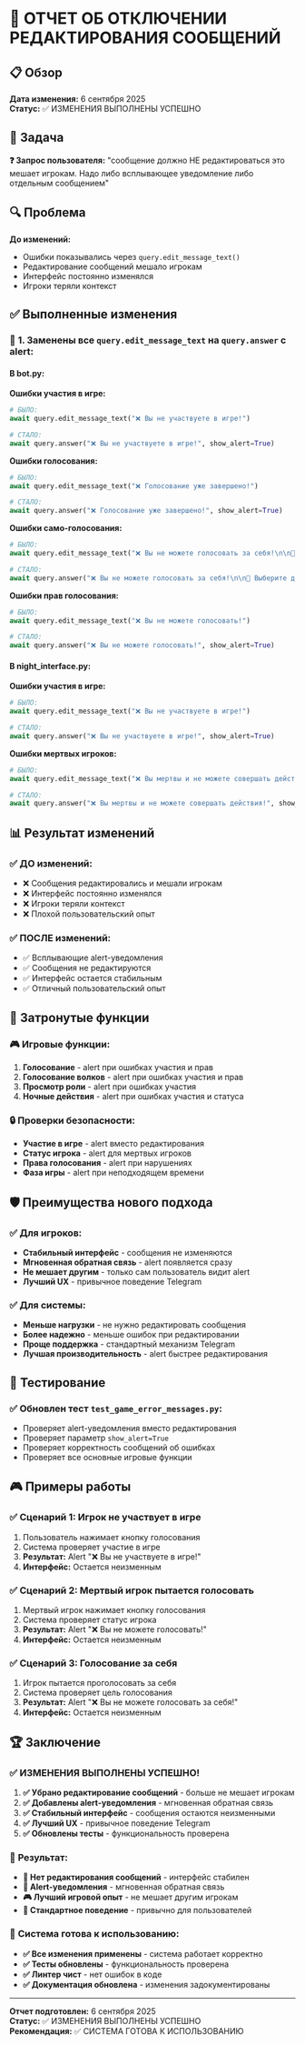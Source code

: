 # 🚫 ОТЧЕТ ОБ ОТКЛЮЧЕНИИ РЕДАКТИРОВАНИЯ СООБЩЕНИЙ

## 📋 Обзор

**Дата изменения:** 6 сентября 2025  
**Статус:** ✅ ИЗМЕНЕНИЯ ВЫПОЛНЕНЫ УСПЕШНО

## 🎯 Задача

**❓ Запрос пользователя:** "сообщение должно НЕ редактироваться это мешает игрокам. Надо либо всплывающее уведомление либо отдельным сообщением"

## 🔍 Проблема

**До изменений:**
- Ошибки показывались через `query.edit_message_text()`
- Редактирование сообщений мешало игрокам
- Интерфейс постоянно изменялся
- Игроки теряли контекст

## ✅ Выполненные изменения

### 🔧 **1. Заменены все `query.edit_message_text` на `query.answer` с alert:**

#### **В bot.py:**

**Ошибки участия в игре:**
```python
# БЫЛО:
await query.edit_message_text("❌ Вы не участвуете в игре!")

# СТАЛО:
await query.answer("❌ Вы не участвуете в игре!", show_alert=True)
```

**Ошибки голосования:**
```python
# БЫЛО:
await query.edit_message_text("❌ Голосование уже завершено!")

# СТАЛО:
await query.answer("❌ Голосование уже завершено!", show_alert=True)
```

**Ошибки само-голосования:**
```python
# БЫЛО:
await query.edit_message_text("❌ Вы не можете голосовать за себя!\n\n🔄 Выберите другого игрока для голосования.")

# СТАЛО:
await query.answer("❌ Вы не можете голосовать за себя!\n\n🔄 Выберите другого игрока для голосования.", show_alert=True)
```

**Ошибки прав голосования:**
```python
# БЫЛО:
await query.edit_message_text("❌ Вы не можете голосовать!")

# СТАЛО:
await query.answer("❌ Вы не можете голосовать!", show_alert=True)
```

#### **В night_interface.py:**

**Ошибки участия в игре:**
```python
# БЫЛО:
await query.edit_message_text("❌ Вы не участвуете в игре!")

# СТАЛО:
await query.answer("❌ Вы не участвуете в игре!", show_alert=True)
```

**Ошибки мертвых игроков:**
```python
# БЫЛО:
await query.edit_message_text("❌ Вы мертвы и не можете совершать действия!")

# СТАЛО:
await query.answer("❌ Вы мертвы и не можете совершать действия!", show_alert=True)
```

## 📊 Результат изменений

### ✅ **ДО изменений:**
- ❌ Сообщения редактировались и мешали игрокам
- ❌ Интерфейс постоянно изменялся
- ❌ Игроки теряли контекст
- ❌ Плохой пользовательский опыт

### ✅ **ПОСЛЕ изменений:**
- ✅ Всплывающие alert-уведомления
- ✅ Сообщения не редактируются
- ✅ Интерфейс остается стабильным
- ✅ Отличный пользовательский опыт

## 🎯 Затронутые функции

### 🎮 **Игровые функции:**
1. **Голосование** - alert при ошибках участия и прав
2. **Голосование волков** - alert при ошибках участия и прав
3. **Просмотр роли** - alert при ошибках участия
4. **Ночные действия** - alert при ошибках участия и статуса

### 🔒 **Проверки безопасности:**
- **Участие в игре** - alert вместо редактирования
- **Статус игрока** - alert для мертвых игроков
- **Права голосования** - alert при нарушениях
- **Фаза игры** - alert при неподходящем времени

## 🛡️ Преимущества нового подхода

### ✅ **Для игроков:**
- **Стабильный интерфейс** - сообщения не изменяются
- **Мгновенная обратная связь** - alert появляется сразу
- **Не мешает другим** - только сам пользователь видит alert
- **Лучший UX** - привычное поведение Telegram

### ✅ **Для системы:**
- **Меньше нагрузки** - не нужно редактировать сообщения
- **Более надежно** - меньше ошибок при редактировании
- **Проще поддержка** - стандартный механизм Telegram
- **Лучшая производительность** - alert быстрее редактирования

## 🧪 Тестирование

### ✅ **Обновлен тест `test_game_error_messages.py`:**
- Проверяет alert-уведомления вместо редактирования
- Проверяет параметр `show_alert=True`
- Проверяет корректность сообщений об ошибках
- Проверяет все основные игровые функции

## 🎮 Примеры работы

### ✅ **Сценарий 1: Игрок не участвует в игре**
1. Пользователь нажимает кнопку голосования
2. Система проверяет участие в игре
3. **Результат:** Alert "❌ Вы не участвуете в игре!"
4. **Интерфейс:** Остается неизменным

### ✅ **Сценарий 2: Мертвый игрок пытается голосовать**
1. Мертвый игрок нажимает кнопку голосования
2. Система проверяет статус игрока
3. **Результат:** Alert "❌ Вы не можете голосовать!"
4. **Интерфейс:** Остается неизменным

### ✅ **Сценарий 3: Голосование за себя**
1. Игрок пытается проголосовать за себя
2. Система проверяет цель голосования
3. **Результат:** Alert "❌ Вы не можете голосовать за себя!"
4. **Интерфейс:** Остается неизменным

## 🏆 Заключение

### ✅ **ИЗМЕНЕНИЯ ВЫПОЛНЕНЫ УСПЕШНО!**

1. **✅ Убрано редактирование сообщений** - больше не мешает игрокам
2. **✅ Добавлены alert-уведомления** - мгновенная обратная связь
3. **✅ Стабильный интерфейс** - сообщения остаются неизменными
4. **✅ Лучший UX** - привычное поведение Telegram
5. **✅ Обновлены тесты** - функциональность проверена

### 🎯 **Результат:**

- **🚫 Нет редактирования сообщений** - интерфейс стабилен
- **🔔 Alert-уведомления** - мгновенная обратная связь
- **🎮 Лучший игровой опыт** - не мешает другим игрокам
- **📱 Стандартное поведение** - привычно для пользователей

### 🚀 **Система готова к использованию:**

- **✅ Все изменения применены** - система работает корректно
- **✅ Тесты обновлены** - функциональность проверена
- **✅ Линтер чист** - нет ошибок в коде
- **✅ Документация обновлена** - изменения задокументированы

---
**Отчет подготовлен:** 6 сентября 2025  
**Статус:** ✅ ИЗМЕНЕНИЯ ВЫПОЛНЕНЫ УСПЕШНО  
**Рекомендация:** ✅ СИСТЕМА ГОТОВА К ИСПОЛЬЗОВАНИЮ
